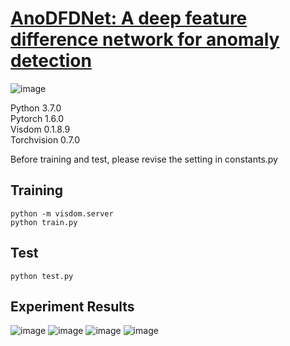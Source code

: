 # [AnoDFDNet: A deep feature difference network for anomaly detection](https://arxiv.org/abs/2203.15195)
![image](https://user-images.githubusercontent.com/79884379/158046455-2465bd04-b390-4aaf-a0c8-56a4a239b32f.png)

Python 3.7.0  
Pytorch 1.6.0  
Visdom 0.1.8.9  
Torchvision 0.7.0

Before training and test, please revise the setting in constants.py
## Training
```
python -m visdom.server
python train.py
```
## Test
```
python test.py
```
## Experiment Results
![image](https://user-images.githubusercontent.com/79884379/174758375-9bb9a782-5721-49a6-8638-dc72da56322a.png)
![image](https://user-images.githubusercontent.com/79884379/160744916-fd3940e3-3820-4755-a670-e2774b1ad8ec.png)
![image](https://user-images.githubusercontent.com/79884379/160744938-9058b0c1-1873-4179-9868-82a43bdf4341.png)
![image](https://user-images.githubusercontent.com/79884379/160745091-c56901b0-e1d7-4187-a3b4-0fdf3947c4e1.png)
